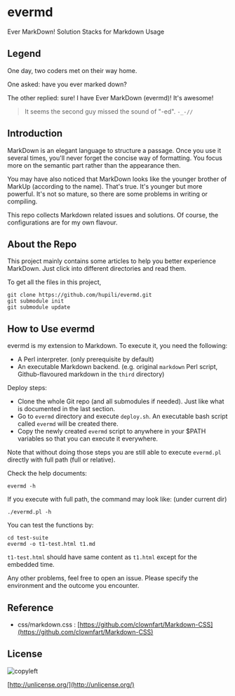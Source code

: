 evermd
======

Ever MarkDown! Solution Stacks for Markdown Usage

Legend
----

One day, two coders met on their way home. 

One asked: have you ever marked down?

The other replied: sure! I have Ever MarkDown (evermd)! It's awesome!

> It seems the second guy missed the sound of "-ed". `-_-//`

Introduction
----

MarkDown is an elegant language to structure a passage. 
Once you use it several times, you'll never forget the 
concise way of formatting. 
You focus more on the semantic part rather than 
the appearance then. 

You may have also noticed that MarkDown looks like
the younger brother of MarkUp (according to the name). 
That's true. 
It's younger but more powerful. 
It's not so mature, so there are some 
problems in writing or compiling. 

This repo collects Markdown related issues and solutions. 
Of course, the configurations are for my own flavour. 

About the Repo
----

This project mainly contains some articles 
to help you better experience MarkDown. 
Just click into different directories and read them. 

To get all the files in this project, 

	git clone https://github.com/hupili/evermd.git
	git submodule init
	git submodule update

How to Use evermd
----

evermd is my extension to Markdown. 
To execute it, you need the following:

   * A Perl interpreter. (only prerequisite by default)
   * An executable Markdown backend. 
   (e.g. original `markdown` Perl script, Github-flavoured markdown in the `third` directory)

Deploy steps:

   * Clone the whole Git repo (and all submodules if needed). 
   Just like what is documented in the last section. 
   * Go to `evermd` directory and execute `deploy.sh`. 
   An executable bash script called `evermd` will be created there. 
   * Copy the newly created `evermd` script to anywhere in your 
   $PATH variables so that you can execute it everywhere.  

Note that without doing those steps you are still able to 
execute `evermd.pl` directly with full path (full or relative). 

Check the help documents:

	evermd -h

If you execute with full path, the command may look like: (under current dir)

	./evermd.pl -h

You can test the functions by:

	cd test-suite
	evermd -o t1-test.html t1.md

`t1-test.html` should have same content as `t1.html` 
except for the embedded time. 

Any other problems, feel free to open an issue. 
Please specify the environment and the outcome you encounter. 

Reference
----

   * css/markdown.css : 
   [https://github.com/clownfart/Markdown-CSS](https://github.com/clownfart/Markdown-CSS)

License
----

![copyleft](http://unlicense.org/pd-icon.png)

[http://unlicense.org/](http://unlicense.org/)
